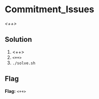 # Commitment_Issues
*<++>*

## Solution
1. <++>
2. `<++>`
3. `./solve.sh`


## Flag
**Flag:** `<++>`
